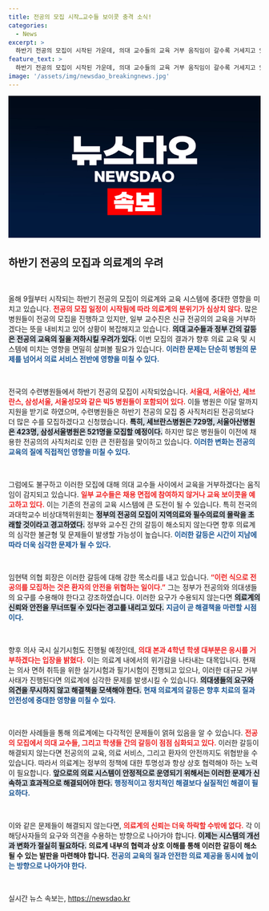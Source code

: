 ```yaml
---
title: 전공의 모집 시작…교수들 보이콧 충격 소식!
categories:
  - News
excerpt: >
  하반기 전공의 모집이 시작된 가운데, 의대 교수들의 교육 거부 움직임이 갈수록 거세지고 있다. 비판의 목소리가 커지는 상황에서, 전공의와 교수 간의 신뢰가 무너지며 지역 의료의 미래가 위기에 처했다. 클릭해 상세한 이야기를 확인해보세요!
feature_text: >
  하반기 전공의 모집이 시작된 가운데, 의대 교수들의 교육 거부 움직임이 갈수록 거세지고 있다. 비판의 목소리가 커지는 상황에서, 전공의와 교수 간의 신뢰가 무너지며 지역 의료의 미래가 위기에 처했다. 클릭해 상세한 이야기를 확인해보세요!
image: '/assets/img/newsdao_breakingnews.jpg'
---
```


<p><img src="/assets/img/newsdao_breakingnews.jpg" alt="bookingtag 속보" /></p>

<h2 data-ke-size="size26">하반기 전공의 모집과 의료계의 우려</h2>

<p data-ke-size="size16">&nbsp;</p>

<p>올해 9월부터 시작되는 하반기 전공의 모집이 의료계와 교육 시스템에 중대한 영향을 미치고 있습니다. <b><span style="color: #ee2323;">전공의 모집 일정이 시작됨에 따라 의료계의 분위기가 심상치 않다.</span></b> 많은 병원들이 전공의 모집을 진행하고 있지만, 일부 교수진은 신규 전공의의 교육을 거부하겠다는 뜻을 내비치고 있어 상황이 복잡해지고 있습니다. <b><span style="background-color: #21538527;">의대 교수들과 정부 간의 갈등은 전공의 교육의 질을 저하시킬 우려가 있다.</span></b> 이번 모집의 결과가 향후 의료 교육 및 시스템에 미치는 영향을 면밀히 살펴볼 필요가 있습니다. <b><span style="color: #1a5490;">이러한 문제는 단순히 병원의 문제를 넘어서 의료 서비스 전반에 영향을 미칠 수 있다.</span></b> </p>

<p data-ke-size="size16">&nbsp;</p>

<p>전국의 수련병원들에서 하반기 전공의 모집이 시작되었습니다. <b><span style="color: #ee2323;">서울대, 서울아산, 세브란스, 삼성서울, 서울성모와 같은 빅5 병원들이 포함되어 있다.</span></b> 이들 병원은 이달 말까지 지원을 받기로 하였으며, 수련병원들은 하반기 전공의 모집 중 사직처리된 전공의보다 더 많은 수를 모집하겠다고 신청했습니다. <b><span style="background-color: #21538527;">특히, 세브란스병원은 729명, 서울아산병원은 423명, 삼성서울병원은 521명을 모집할 예정이다.</span></b> 하지만 많은 병원들이 이전에 채용한 전공의의 사직처리로 인한 큰 전환점을 맞이하고 있습니다. <b><span style="color: #1a5490;">이러한 변화는 전공의 교육의 질에 직접적인 영향을 미칠 수 있다.</span></b> </p>

<p data-ke-size="size16">&nbsp;</p>

<p>그럼에도 불구하고 이러한 모집에 대해 의대 교수들 사이에서 교육을 거부하겠다는 움직임이 감지되고 있습니다. <b><span style="color: #ee2323;">일부 교수들은 채용 면접에 참여하지 않거나 교육 보이콧을 예고하고 있다.</span></b> 이는 기존의 전공의 교육 시스템에 큰 도전이 될 수 있습니다. 특히 전국의과대학교수 비상대책위원회는 <b><span style="background-color: #21538527;">정부의 전공의 모집이 지역의료와 필수의료의 몰락을 초래할 것이라고 경고하였다.</span></b> 정부와 교수진 간의 갈등이 해소되지 않는다면 향후 의료계의 심각한 불균형 및 문제들이 발생할 가능성이 높습니다. <b><span style="color: #1a5490;">이러한 갈등은 시간이 지남에 따라 더욱 심각한 문제가 될 수 있다.</span></b> </p>

<p data-ke-size="size16">&nbsp;</p>

<p>임현택 의협 회장은 이러한 갈등에 대해 강한 목소리를 내고 있습니다. <b><span style="color: #ee2323;">“이런 식으로 전공의를 모집하는 것은 환자의 안전을 위협하는 일이다.”</span></b> 그는 정부가 전공의와 의대생들의 요구를 수용해야 한다고 강조하였습니다. 이러한 요구가 수용되지 않는다면 <b><span style="background-color: #21538527;">의료계의 신뢰와 안전을 무너뜨릴 수 있다는 경고를 내리고 있다.</span></b> <b><span style="color: #1a5490;">지금이 곧 해결책을 마련할 시점이다.</span></b> </p>

<p data-ke-size="size16">&nbsp;</p>

<p>향후 의사 국시 실기시험도 진행될 예정인데, <b><span style="color: #ee2323;">의대 본과 4학년 학생 대부분은 응시를 거부하겠다는 입장을 밝혔다.</span></b> 이는 의료계 내에서의 위기감을 나타내는 대목입니다. 현재는 의사 면허 취득을 위한 실기시험과 필기시험이 진행되고 있으나, 이러한 대규모 거부 사태가 진행된다면 의료계에 심각한 문제를 발생시킬 수 있습니다. <b><span style="background-color: #21538527;">의대생들의 요구와 의견을 무시하지 않고 해결책을 모색해야 한다.</span></b> <b><span style="color: #1a5490;">현재 의료계의 갈등은 향후 치료의 질과 안전성에 중대한 영향을 미칠 수 있다.</span></b> </p>

<p data-ke-size="size16">&nbsp;</p>

<p>이러한 사례들을 통해 의료계에는 다각적인 문제들이 얽혀 있음을 알 수 있습니다. <b><span style="color: #ee2323;">전공의 모집에서 의대 교수들, 그리고 학생들 간의 갈등이 점점 심화되고 있다.</span></b> 이러한 갈등이 해결되지 않는다면 전공의의 교육, 의료 서비스, 그리고 환자의 안전까지도 위협받을 수 있습니다. 따라서 의료계는 정부의 정책에 대한 투명성과 항상 상호 협력해야 하는 노력이 필요합니다. <b><span style="background-color: #21538527;">앞으로의 의료 시스템이 안정적으로 운영되기 위해서는 이러한 문제가 신속하고 효과적으로 해결되어야 한다.</span></b> <b><span style="color: #1a5490;">행정적이고 정치적인 해결보다 실질적인 해결이 필요하다.</span></b> </p>

<p data-ke-size="size16">&nbsp;</p>

<p>이와 같은 문제들이 해결되지 않는다면, <b><span style="color: #ee2323;">의료계의 신뢰는 더욱 하락할 수밖에 없다.</span></b> 각 이해당사자들의 요구와 의견을 수용하는 방향으로 나아가야 합니다. <b><span style="background-color: #21538527;">이제는 시스템의 개선과 변화가 절실히 필요하다.</span></b> <b>의료계 내부의 협력과 상호 이해를 통해 이러한 갈등이 해소될 수 있는 발판을 마련해야 합니다.</b> <b><span style="color: #1a5490;">전공의 교육의 질과 안전한 의료 제공을 동시에 높이는 방향으로 나아가야 한다.</span></b> </p>

<p data-ke-size="size16">&nbsp;</p>
실시간 뉴스 속보는, <a href="https://newsdao.kr" rel="dofollow">https://newsdao.kr</a>


